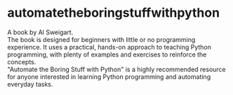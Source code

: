 # automatetheboringstuffwithpython

A book by Al Sweigart.  
The book is designed for beginners with little or no programming experience. It uses a practical, hands-on approach to teaching Python programming, with plenty of examples and exercises to reinforce the concepts.  
"Automate the Boring Stuff with Python" is a highly recommended resource for anyone interested in learning Python programming and automating everyday tasks.
